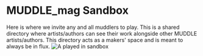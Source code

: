 # MUDDLE_mag Sandbox  
Here is where we invite any and all muddlers to play. This is a shared directory where artists/authors can see their work alongside other MUDDLE artists/authors. This directory acts as a makers' space and is meant to always be in flux.
![A played in sandbox](https://raw.githubusercontent.com/taylorcate/MUDDLE/master/PromotionalMaterials/Sandbox_Reduced%20Whitespace.png)

